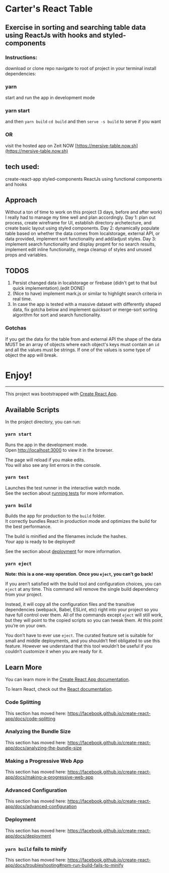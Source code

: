 # Carter's React Table
## Exercise in sorting and searching table data using ReactJs with hooks and styled-components

### Instructions:
download or clone repo
navigate to root of  project in your terminal 
install dependencies: 
### yarn
start and run the app in development mode 
### yarn start
and then `yarn build` `cd build` and then `serve -s build` to serve if you want 
### OR
visit the hosted app on Zeit NOW [https://mersive-table.now.sh](https://mersive-table.now.sh)

## tech used: 
create-react-app
styled-components
ReactJs using functional components and hooks 


## Approach
Without a ton of time to work on this project (3 days, before and after work) I really had to manage my time well and plan accordingly. Day 1: plan out process, create wireframe for UI, establish directory archetecture, and create basic layout using styled components. Day 2: dynamically populate table based on whether the data comes from localstorage, external API, or data provided, implement sort functionality and add/adjust styles. Day 3: implement search functionality and display propmt for no search results, implement edit inline functionality, mega cleanup of styles and unused props and variables. 

## TODOS
1. Persist changed data in localstorage or firebase (didn't get to that but quick implementation).(edit DONE) 
2. (Nice to have) implement mark.js or similar to highlight search criteria in real time. 
3. In case the app is tested with a massive dataset with differently shaped data, fix gotcha below and implement quicksort or merge-sort sorting algorithm for sort and search functionality.

### Gotchas
If you get the data for the table from and external API the shape of the data MUST be an array of objects where each object's keys must contain an `id` and all the values must be strings. If one of the values is some type of object the app will break.

# Enjoy!

**********************************************************************************************************************

This project was bootstrapped with [Create React App](https://github.com/facebook/create-react-app).

## Available Scripts

In the project directory, you can run:

### `yarn start`

Runs the app in the development mode.<br />
Open [http://localhost:3000](http://localhost:3000) to view it in the browser.

The page will reload if you make edits.<br />
You will also see any lint errors in the console.

### `yarn test`

Launches the test runner in the interactive watch mode.<br />
See the section about [running tests](https://facebook.github.io/create-react-app/docs/running-tests) for more information.

### `yarn build`

Builds the app for production to the `build` folder.<br />
It correctly bundles React in production mode and optimizes the build for the best performance.

The build is minified and the filenames include the hashes.<br />
Your app is ready to be deployed!

See the section about [deployment](https://facebook.github.io/create-react-app/docs/deployment) for more information.

### `yarn eject`

**Note: this is a one-way operation. Once you `eject`, you can’t go back!**

If you aren’t satisfied with the build tool and configuration choices, you can `eject` at any time. This command will remove the single build dependency from your project.

Instead, it will copy all the configuration files and the transitive dependencies (webpack, Babel, ESLint, etc) right into your project so you have full control over them. All of the commands except `eject` will still work, but they will point to the copied scripts so you can tweak them. At this point you’re on your own.

You don’t have to ever use `eject`. The curated feature set is suitable for small and middle deployments, and you shouldn’t feel obligated to use this feature. However we understand that this tool wouldn’t be useful if you couldn’t customize it when you are ready for it.

## Learn More

You can learn more in the [Create React App documentation](https://facebook.github.io/create-react-app/docs/getting-started).

To learn React, check out the [React documentation](https://reactjs.org/).

### Code Splitting

This section has moved here: https://facebook.github.io/create-react-app/docs/code-splitting

### Analyzing the Bundle Size

This section has moved here: https://facebook.github.io/create-react-app/docs/analyzing-the-bundle-size

### Making a Progressive Web App

This section has moved here: https://facebook.github.io/create-react-app/docs/making-a-progressive-web-app

### Advanced Configuration

This section has moved here: https://facebook.github.io/create-react-app/docs/advanced-configuration

### Deployment

This section has moved here: https://facebook.github.io/create-react-app/docs/deployment

### `yarn build` fails to minify

This section has moved here: https://facebook.github.io/create-react-app/docs/troubleshooting#npm-run-build-fails-to-minify

